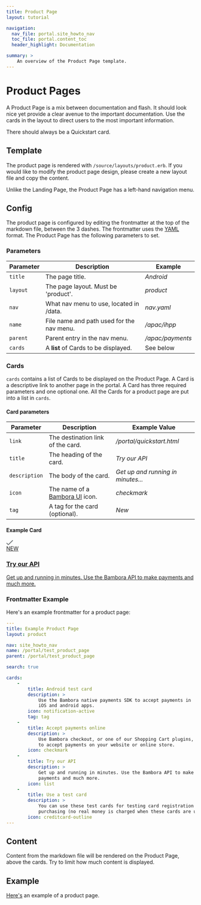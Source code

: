 ```yaml
---
title: Product Page
layout: tutorial

navigation:
  nav_file: portal.site_howto_nav 
  toc_file: portal.content_toc
  header_highlight: Documentation

summary: > 
    An overview of the Product Page template.
---
```


# Product Pages

A Product Page is a mix between documentation and flash. It should look nice yet provide a clear avenue to the important documentation. Use the cards in the layout to direct users to the most important information.

There should always be a Quickstart card.

## Template

The product page is rendered with `/source/layouts/product.erb`. If you would like to modify the product page design, please create a new layout file and copy the content.

Unlike the Landing Page, the Product Page has a left-hand navigation menu.

## Config

 The product page is configured by editing the frontmatter at the top of the markdown file, between the 3 dashes. The frontmatter uses the [YAML](https://en.wikipedia.org/wiki/YAML) format. The Product Page has the following parameters to set. 

### Parameters

Parameter | Description | Example
----------|-------------|--------
`title` | The page title. | *Android* 
`layout` | The page layout. Must be 'product'. | *product* 
`nav` | What nav menu to use, located in /data.| *nav.yaml*
`name` | File name and path used for the nav menu. | */apac/ihpp*
`parent` | Parent entry in the nav menu. | */apac/payments*
`cards` | A **list** of Cards to be displayed. | See below

### Cards 

`cards` contains a list of Cards to be displayed on the Product Page. A Card is a descriptive link to another page in the portal. A Card has three required parameters and one optional one. All the Cards for a product page are put into a list in `cards`.

#### Card parameters

Parameter | Description | Example Value
----------|-------------|--------
`link` | The destination link of the card. | */portal/quickstart.html*
`title` | The heading of the card. | *Try our API*
`description` | The body of the card. | *Get up and running in minutes...*
`icon` | The name of a [Bambora UI](https://bambora.github.io/ui.bambora.com/#icons) icon. | *checkmark*  
`tag` | A tag for the card (optional). | *New* 

#### Example Card

<div class="row">
<div class="col-md-6">
<div class="flex-row row">
<div class="col-md-6 col-sm-6">
    <a href="#">
        <div class="card">
            <div class="icon-bg bg-raspberry">
                <svg width="19" height="14" viewBox="0 0 19 14" xmlns="http://www.w3.org/2000/svg"><title>checkmark</title><path d="M16.619 0L5.47 10.936 1.593 7.132 0 8.762l4.674 4.585a1.135 1.135 0 0 0 1.593 0L18.213 1.63 16.619 0z" fill="#74797B" fill-rule="evenodd"/></svg>
            </div>
            <span>NEW</span>
            <h3>Try our API</h3>
            <p>Get up and running in minutes. Use the Bambora API to make payments and much more.</p>
        </div>
    </a>
</div>
</div>
</div>
</div>

### Frontmatter Example

Here's an example frontmatter for a product page: 

```yaml
---
title: Example Product Page
layout: product

nav: site_howto_nav
name: /portal/test_product_page
parent: /portal/test_product_page

search: true

cards:
    -                
        title: Android test card
        description: > 
            Use the Bambora native payments SDK to accept payments in 
            iOS and android apps.
        icon: notification-active
        tag: tag
    -
        title: Accept payments online  
        description: > 
            Use Bambora checkout, or one of our Shopping Cart plugins, 
            to accept payments on your website or online store.
        icon: checkmark
    -
        title: Try our API 
        description: >
            Get up and running in minutes. Use the Bambora API to make 
            payments and much more.
        icon: list
    -
        title: Use a test card 
        description: >
            You can use these test cards for testing card registration and 
            purchasing (no real money is charged when these cards are used).
        icon: creditcard-outline
---
```

## Content

Content from the markdown file will be rendered on the Product Page, above the cards. Try to limit how much content is displayed.

## Example

[Here's](/portal/example_pages/example_product_page/) an example of a product page.